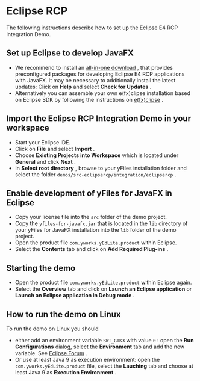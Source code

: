 # Eclipse RCP
 The following instructions describe how to set up the Eclipse E4 RCP Integration Demo. 

## Set up Eclipse to develop JavaFX
    
*  We recommend to install an [all-in-one download](http://efxclipse.bestsolution.at/install.html#all-in-one) , that provides preconfigured packages for developing Eclipse E4 RCP applications with JavaFX. It may be necessary to additionally install the latest updates: Click on __Help__ and select __Check for Updates__ .   
*  Alternatively you can assemble your own e(fx)clipse installation based on Eclipse SDK by following the instructions on [e(fx)clipse](http://www.eclipse.org/efxclipse/install.html#for-the-ambitious) .     

## Import the Eclipse RCP Integration Demo in your workspace
    
*  Start your Eclipse IDE.   
*  Click on __File__ and select __Import__ .   
*  Choose __Existing Projects into Workspace__ which is located under __General__ and click __Next__ .   
*  In __Select root directory__ , browse to your yFiles installation folder and select the folder `demos/src-eclipsercp/integration/eclipsercp` .     

## Enable development of yFiles for JavaFX in Eclipse
    
*  Copy your license file into the `src` folder of the demo project.   
*  Copy the `yfiles-for-javafx.jar` that is located in the `lib` directory of your yFiles for JavaFX installation into the `lib` folder of the demo project.   
*  Open the product file `com.yworks.yEdLite.product` within Eclipse.   
*  Select the __Contents__ tab and click on __Add Required Plug-ins__ .     

## Starting the demo
    
*  Open the product file `com.yworks.yEdLite.product` within Eclipse again.   
*  Select the __Overview__ tab and click on __Launch an Eclipse application__ or __Launch an Eclipse application in Debug mode__ .     

## How to run the demo on Linux
 To run the demo on Linux you should   
*  either add an environment variable `SWT_GTK3` with value `0` : open the __Run Configurations__ dialog, select the __Environment__ tab and add the new variable. See [Eclipse Forum](https://www.eclipse.org/forums/index.php/t/1072253/) .   
*  Or use at least Java 9 as execution environment: open the `com.yworks.yEdLite.product` file, select the __Lauching__ tab and choose at least Java 9 as __Execution Environment__ .     
